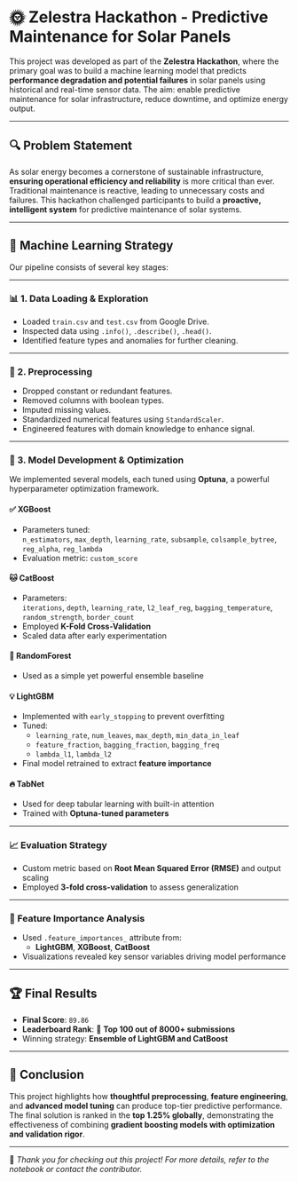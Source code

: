 # 🌞 Zelestra Hackathon - Predictive Maintenance for Solar Panels

This project was developed as part of the **Zelestra Hackathon**, where the primary goal was to build a machine learning model that predicts **performance degradation and potential failures** in solar panels using historical and real-time sensor data. The aim: enable predictive maintenance for solar infrastructure, reduce downtime, and optimize energy output.

---

## 🔍 Problem Statement

As solar energy becomes a cornerstone of sustainable infrastructure, **ensuring operational efficiency and reliability** is more critical than ever. Traditional maintenance is reactive, leading to unnecessary costs and failures. This hackathon challenged participants to build a **proactive, intelligent system** for predictive maintenance of solar systems.

---

## 🧠 Machine Learning Strategy

Our pipeline consists of several key stages:

---

### 📊 1. Data Loading & Exploration

- Loaded `train.csv` and `test.csv` from Google Drive.
- Inspected data using `.info()`, `.describe()`, `.head()`.
- Identified feature types and anomalies for further cleaning.

---

### 🧼 2. Preprocessing

- Dropped constant or redundant features.
- Removed columns with boolean types.
- Imputed missing values.
- Standardized numerical features using `StandardScaler`.
- Engineered features with domain knowledge to enhance signal.

---

### 🔧 3. Model Development & Optimization

We implemented several models, each tuned using **Optuna**, a powerful hyperparameter optimization framework.

#### ✅ XGBoost
- Parameters tuned:  
  `n_estimators`, `max_depth`, `learning_rate`, `subsample`, `colsample_bytree`, `reg_alpha`, `reg_lambda`
- Evaluation metric: `custom_score`

#### 🐱 CatBoost
- Parameters:  
  `iterations`, `depth`, `learning_rate`, `l2_leaf_reg`, `bagging_temperature`, `random_strength`, `border_count`
- Employed **K-Fold Cross-Validation**
- Scaled data after early experimentation

#### 🌲 RandomForest
- Used as a simple yet powerful ensemble baseline

#### 💡 LightGBM
- Implemented with `early_stopping` to prevent overfitting
- Tuned:
  - `learning_rate`, `num_leaves`, `max_depth`, `min_data_in_leaf`
  - `feature_fraction`, `bagging_fraction`, `bagging_freq`
  - `lambda_l1`, `lambda_l2`
- Final model retrained to extract **feature importance**

#### 🔥 TabNet
- Used for deep tabular learning with built-in attention
- Trained with **Optuna-tuned parameters**

---

### 📈 Evaluation Strategy

- Custom metric based on **Root Mean Squared Error (RMSE)** and output scaling
- Employed **3-fold cross-validation** to assess generalization

---

### 🧠 Feature Importance Analysis

- Used `.feature_importances_` attribute from:
  - **LightGBM**, **XGBoost**, **CatBoost**
- Visualizations revealed key sensor variables driving model performance

---

## 🏆 Final Results

- **Final Score**: `89.86`
- **Leaderboard Rank**: 🥇 **Top 100 out of 8000+ submissions**
- Winning strategy: **Ensemble of LightGBM and CatBoost**

---

## 🚀 Conclusion

This project highlights how **thoughtful preprocessing**, **feature engineering**, and **advanced model tuning** can produce top-tier predictive performance. The final solution is ranked in the **top 1.25% globally**, demonstrating the effectiveness of combining **gradient boosting models with optimization and validation rigor**.

---

🔗 *Thank you for checking out this project! For more details, refer to the notebook or contact the contributor.*



